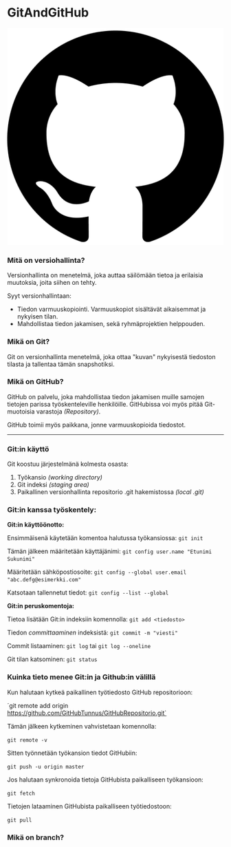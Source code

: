 # GitAndGitHub

![alt text](githublogo.png)


### Mitä on versiohallinta? 


Versionhallinta on menetelmä, joka auttaa säilömään tietoa ja erilaisia muutoksia, joita siihen on tehty. 

Syyt versionhallintaan:

- Tiedon varmuuskopiointi. Varmuuskopiot sisältävät aikaisemmat ja nykyisen tilan.
- Mahdollistaa tiedon jakamisen, sekä ryhmäprojektien helppouden.


### Mikä on Git?


Git on versionhallinta menetelmä, joka ottaa "kuvan" nykyisestä tiedoston tilasta ja tallentaa tämän snapshotiksi.


### Mikä on GitHub?


GitHub on palvelu, joka mahdollistaa tiedon jakamisen muille samojen tietojen parissa työskenteleville henkilöille. GitHubissa voi myös pitää Git-muotoisia varastoja *(Repository)*.

GitHub toimii myös paikkana, jonne varmuuskopioida tiedostot. 

---


### Git:in käyttö


Git koostuu järjestelmänä kolmesta osasta:

1. Työkansio *(working directory)*
2. Git indeksi *(staging area)*
3. Paikallinen versionhallinta repositorio .git hakemistossa *(local .git)*


### Git:in kanssa työskentely:


**Git:in käyttöönotto:**

Ensimmäisenä käytetään komentoa halutussa työkansiossa: `git init`

Tämän jälkeen määritetään käyttäjänimi: `git config user.name "Etunimi Sukunimi"`

Määritetään sähköpostiosoite: `git config --global user.email "abc.defg@esimerkki.com"`

Katsotaan tallennetut tiedot: `git config --list --global`


**Git:in peruskomentoja:**

Tietoa lisätään Git:in indeksiin komennolla: `git add <tiedosto>`

Tiedon *committaaminen* indeksistä: `git commit -m "viesti"`

Commit listaaminen: `git log` tai `git log --oneline`

Git tilan katsominen: `git status`


### Kuinka tieto menee Git:in ja Github:in välillä

Kun halutaan kytkeä paikallinen työtiedosto GitHub repositorioon:

´git remote add origin https://github.com/GitHubTunnus/GitHubRepositorio.git`

Tämän jälkeen kytkeminen vahvistetaan komennolla:

`git remote -v`

Sitten työnnetään työkansion tiedot GitHubiin:

`git push -u origin master`


Jos halutaan synkronoida tietoja GitHubista paikalliseen työkansioon:

`git fetch`

Tietojen lataaminen GitHubista paikalliseen työtiedostoon:

`git pull`



### Mikä on branch?

